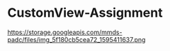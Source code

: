 # CustomView-Assignment

https://storage.googleapis.com/mmds-padc/files/img_5f180cb5cea72_1595411637.png
